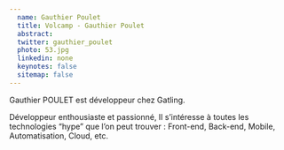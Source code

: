 ```yaml
---
  name: Gauthier Poulet
  title: Volcamp - Gauthier Poulet
  abstract: 
  twitter: gauthier_poulet
  photo: 53.jpg
  linkedin: none
  keynotes: false
  sitemap: false
---
```

Gauthier POULET est développeur chez Gatling.

Développeur enthousiaste et passionné, Il s’intéresse à toutes les technologies “hype” que l’on peut trouver : Front-end, Back-end, Mobile, Automatisation, Cloud, etc.
